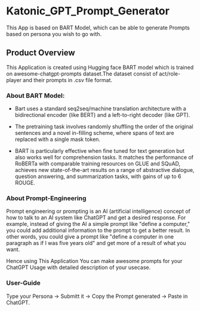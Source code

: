 # Katonic_GPT_Prompt_Generator

This App is based on BART Model, which can be able to generate Prompts based on persona you wish to go with.

## Product Overview

This Application is created using Hugging face BART model which is trained on awesome-chatgpt-prompts dataset.The dataset consist of act/role-player and their prompts in .csv file format. 

### About BART Model:
- Bart uses a standard seq2seq/machine translation architecture with a bidirectional encoder (like BERT) and a left-to-right decoder (like GPT).

- The pretraining task involves randomly shuffling the order of the original sentences and a novel in-filling scheme, where spans of text are replaced with a single mask token.

- BART is particularly effective when fine tuned for text generation but also works well for comprehension tasks. It matches the performance of RoBERTa with comparable training resources on GLUE and SQuAD, achieves new state-of-the-art results on a range of abstractive dialogue, question answering, and summarization tasks, with gains of up to 6 ROUGE.

### About Prompt-Engineering

Prompt engineering or prompting is an AI (artificial intelligence) concept of how to talk to an AI system like ChatGPT and get a desired response. For example, instead of giving the AI a simple prompt like "define a computer," you could add additional information to the prompt to get a better result. In other words, you could give a prompt like "define a computer in one paragraph as if I was five years old" and get more of a result of what you want.

Hence using This Application You can make awesome prompts for your ChatGPT Usage with detailed description of your usecase.

### User-Guide
Type your Persona -> Submitt it -> Copy the Prompt generated -> Paste in ChatGPT.
